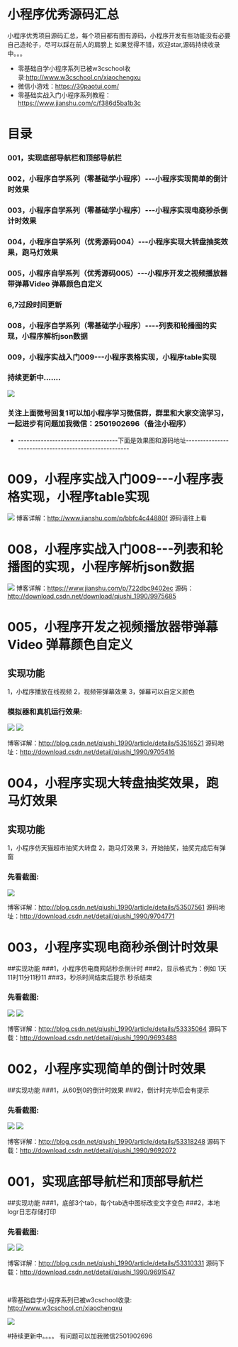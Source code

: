 # 小程序优秀源码汇总
小程序优秀项目源码汇总，每个项目都有图有源码，小程序开发有些功能没有必要自己造轮子，尽可以踩在前人的肩膀上
如果觉得不错，欢迎star,源码持续收录中。。。

- 零基础自学小程序系列已被w3cschool收录:http://www.w3cschool.cn/xiaochengxu
- 微信小游戏：https://30paotui.com/
- 零基础实战入门小程序系列教程：https://www.jianshu.com/c/f386d5ba1b3c

# 目录
### 001，实现底部导航栏和顶部导航栏
### 002，小程序自学系列（零基础学小程序）---小程序实现简单的倒计时效果
### 003，小程序自学系列（零基础学小程序）---小程序实现电商秒杀倒计时效果
### 004，小程序自学系列（优秀源码004）---小程序实现大转盘抽奖效果，跑马灯效果
### 005，小程序自学系列（优秀源码005）---小程序开发之视频播放器带弹幕Video 弹幕颜色自定义
### 6,7过段时间更新
### 008，小程序自学系列（零基础学小程序）----列表和轮播图的实现，小程序解析json数据
### 009，小程序实战入门009---小程序表格实现，小程序table实现
### 持续更新中.......



![](https://github.com/qiushi123/xiaochengxu_demos/blob/master/images/wechatlogo.jpg?raw=true)
### 关注上面微号回复1可以加小程序学习微信群，群里和大家交流学习，一起进步有问题加我微信：2501902696（备注小程序）
* -----------------------------------下面是效果图和源码地址------------------------------------------------------
# 009，小程序实战入门009---小程序表格实现，小程序table实现
![](https://github.com/qiushi123/xiaochengxu_demos/blob/master/images/009GIF.gif?raw=true)
博客详解：http://www.jianshu.com/p/bbfc4c44880f
源码请往上看

# 008，小程序实战入门008---列表和轮播图的实现，小程序解析json数据
![](https://upload-images.jianshu.io/upload_images/6273713-2d771c5f31131b51?imageMogr2/auto-orient/strip%7CimageView2/2/w/320)
博客详解：https://www.jianshu.com/p/722dbc9402ec
源码：http://download.csdn.net/download/qiushi_1990/9975685

# 005，小程序开发之视频播放器带弹幕Video 弹幕颜色自定义
## 实现功能
1，小程序播放在线视频
2，视频带弹幕效果
3，弹幕可以自定义颜色

### 模拟器和真机运行效果:
![](https://github.com/qiushi123/xiaochengxu_demos/blob/master/images/GIF005_2.gif?raw=true)
![](http://img.blog.csdn.net/20161208120502779?watermark/2/text/aHR0cDovL2Jsb2cuY3Nkbi5uZXQvcWl1c2hpXzE5OTA=/font/5a6L5L2T/fontsize/400/fill/I0JBQkFCMA==/dissolve/70/gravity/Center)

博客详解：http://blog.csdn.net/qiushi_1990/article/details/53516521
源码地址：http://download.csdn.net/detail/qiushi_1990/9705416


# 004，小程序实现大转盘抽奖效果，跑马灯效果
## 实现功能
1，小程序仿天猫超市抽奖大转盘
2，跑马灯效果
3，开始抽奖，抽奖完成后有弹窗

### 先看截图:
![](https://github.com/qiushi123/xiaochengxu_demos/blob/master/images/004.gif?raw=true)

博客详解：http://blog.csdn.net/qiushi_1990/article/details/53507561
源码地址：http://download.csdn.net/detail/qiushi_1990/9704771

# 003，小程序实现电商秒杀倒计时效果
##实现功能
###1，小程序仿电商网站秒杀倒计时
###2，显示格式为：例如 1天11时11分11秒11
###3，秒杀时间结束后提示 秒杀结束

### 先看截图:
![](http://img.blog.csdn.net/20161125153339939?watermark/2/text/aHR0cDovL2Jsb2cuY3Nkbi5uZXQv/font/5a6L5L2T/fontsize/400/fill/I0JBQkFCMA==/dissolve/70/gravity/Center)
![](http://img.blog.csdn.net/20161125153439176?watermark/2/text/aHR0cDovL2Jsb2cuY3Nkbi5uZXQv/font/5a6L5L2T/fontsize/400/fill/I0JBQkFCMA==/dissolve/70/gravity/Center)

博客详解：http://blog.csdn.net/qiushi_1990/article/details/53335064
源码下载：http://download.csdn.net/detail/qiushi_1990/9693488


# 002，小程序实现简单的倒计时效果
##实现功能
###1，从60到0的倒计时效果
###2，倒计时完毕后会有提示

### 先看截图:
![](https://github.com/qiushi123/xiaochengxu_demos/blob/master/images/GIF02.gif?raw=true)
![](https://github.com/qiushi123/xiaochengxu_demos/blob/master/images/02.png?raw=true)

博客详解：http://blog.csdn.net/qiushi_1990/article/details/53318248
源码下载：http://download.csdn.net/detail/qiushi_1990/9692072


# 001，实现底部导航栏和顶部导航栏
##实现功能
###1，底部3个tab，每个tab选中图标改变文字变色
###2，本地logr日志存储打印

### 先看截图:
![](https://github.com/qiushi123/xiaochengxu_demos/blob/master/images/01_01.png?raw=true)
![](https://github.com/qiushi123/xiaochengxu_demos/blob/master/images/01_02.png?raw=true)

博客详解：http://blog.csdn.net/qiushi_1990/article/details/53310331
源码下载：http://download.csdn.net/detail/qiushi_1990/9691547















```xml
 
```

#零基础自学小程序系列已被w3cschool收录:
http://www.w3cschool.cn/xiaochengxu

![](https://github.com/qiushi123/xiaochengxu_demos/blob/master/images/w3c.png?raw=true)



#持续更新中。。。。
有问题可以加我微信2501902696

